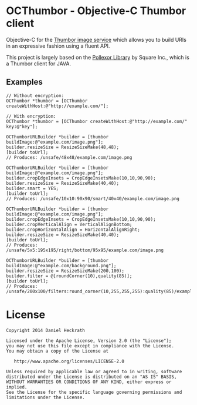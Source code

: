 OCThumbor - Objective-C Thumbor client
=========

Objective-C for the [Thumbor image service][1] which allows you to build URIs
in an expressive fashion using a fluent API.

This project is largely based on the [Pollexor Library][2] by Square Inc., which is a Thumbor client for JAVA.

Examples
--------
```objc
// Without encryption:
OCThumbor *thumbor = [OCThumbor createWithHost:@"http://example.com/"];

// With encryption:
OCThumbor *thumbor = [OCThumbor createWithHost:@"http://example.com/" key:@"key"];
```

```objc
OCThumborURLBuilder *builder = [thumbor buildImage:@"example.com/image.png"];
builder.resizeSize = ResizeSizeMake(48,48);
[builder toUrl];
// Produces: /unsafe/48x48/example.com/image.png

OCThumborURLBuilder *builder = [thumbor buildImage:@"example.com/image.png"];
builder.cropEdgeInsets = CropEdgeInsetsMake(10,10,90,90);
builder.resizeSize = ResizeSizeMake(40,40);
builder.smart = YES;
[builder toUrl];
// Produces: /unsafe/10x10:90x90/smart/40x40/example.com/image.png

OCThumborURLBuilder *builder = [thumbor buildImage:@"example.com/image.png"];
builder.cropEdgeInsets = CropEdgeInsetsMake(10,10,90,90);
builder.cropVerticalAlign = VerticalAlignBottom;
builder.cropHorizontalAlign = HorizontalAlignRight;
builder.resizeSize = ResizeSizeMake(40,40);
[builder toUrl];
// Produces: /unsafe/5x5:195x195/right/bottom/95x95/example.com/image.png

OCThumborURLBuilder *builder = [thumbor buildImage:@"example.com/background.png"];
builder.resizeSize = ResizeSizeMake(200,100);
builder.filter = @[roundCorner(10),quality(85)];
[builder toUrl];
// Produces: /unsafe/200x100/filters:round_corner(10,255,255,255):quality(85)/example.com/background.png
```

License
=======

    Copyright 2014 Daniel Heckrath

    Licensed under the Apache License, Version 2.0 (the "License");
    you may not use this file except in compliance with the License.
    You may obtain a copy of the License at

       http://www.apache.org/licenses/LICENSE-2.0

    Unless required by applicable law or agreed to in writing, software
    distributed under the License is distributed on an "AS IS" BASIS,
    WITHOUT WARRANTIES OR CONDITIONS OF ANY KIND, either express or implied.
    See the License for the specific language governing permissions and
    limitations under the License.

[1]: https://github.com/globocom/thumbor
[2]: http://square.github.io/pollexor/
